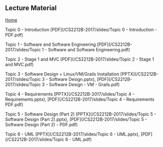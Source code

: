 ## Lecture Material
[Home](README.md)

Topic 0 - Introduction [PDF](/CS2212B-2017/slides/Topic 0 - Introduction - PDF.pdf)  

Topic 1 - Software and Software Engineering [PDF](/CS2212B-2017/slides/Topic 1 - Software and Software Engineering.pdf)  

Topic 2 - Stage 1 and MVC [PDF](/CS2212B-2017/slides/Topic 2 - Stage 1 and MVC.pdf)

Topic 3 - Software Design + Linux/VM/Grails Installation [PPTX](/CS2212B-2017/slides/Topic 3 - Software Design.pptx), [PDF](/CS2212B-2017/slides/Topic 3 - Software Design - VM - Grails.pdf)

Topic 4 - Requirements [PPTX](/CS2212B-2017/slides/Topic 4 - Requirements.pptx), [PDF](/CS2212B-2017/slides/Topic 4 - Requirements PDF.pdf)  

Topic 5 - Software Design (Part 2) [PPTX](/CS2212B-2017/slides/Topic 5 - Software Design (Part 2).pptx), [PDF](/CS2212B-2017/slides/Topic 5 - Software Design (Part 2) - PDF.pdf)  

Topic 6 - UML [PPTX](/CS2212B-2017/slides/Topic 6 - UML.pptx), [PDF](/CS2212B-2017/slides/Topic 6 - UML.pdf)  
